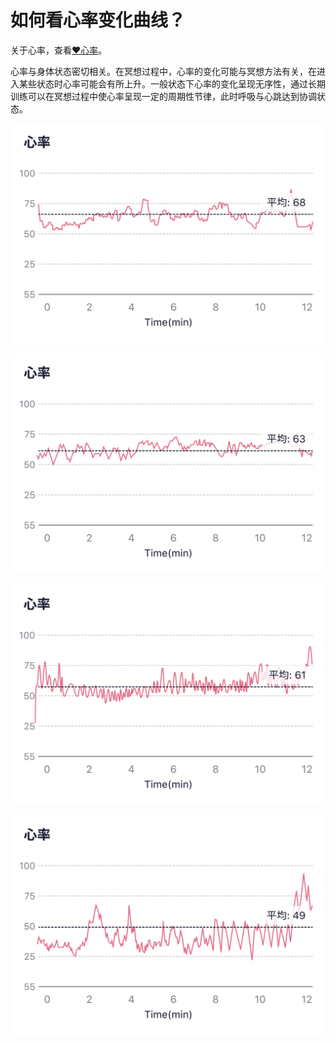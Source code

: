 # 如何看心率变化曲线？

关于心率，查看[❤️心率](../名词解释/心率.html)。

心率与身体状态密切相关。在冥想过程中，心率的变化可能与冥想方法有关，在进入某些状态时心率可能会有所上升。一般状态下心率的变化呈现无序性，通过长期训练可以在冥想过程中使心率呈现一定的周期性节律，此时呼吸与心跳达到协调状态。

![典型冥想状态下的心率变化曲线（呈现无序性）](media/15971257533724.jpg)

![冥想时心率呈现平稳的趋势](media/15971257850678.jpg)



![冥想时心率呈现下降和升高的趋势](media/15971258007431.jpg)



![冥想时心率呈现周期性节律](media/15971258160650.jpg)

